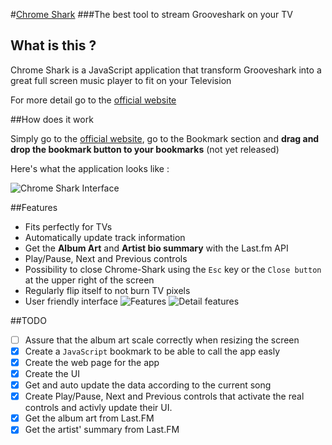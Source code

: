 #[Chrome Shark](http://tareck117.github.io/chrome-shark/)
###The best tool to stream Grooveshark on your TV

## What is this ?

Chrome Shark is a JavaScript application that transform Grooveshark into a great full screen music player to fit on your Television

For more detail go to the [official website](http://tareck117.github.io/chrome-shark/)

##How does it work

Simply go to the [official website](http://tareck117.github.io/chrome-shark/), go to the Bookmark section and **drag and drop the bookmark button to your bookmarks** (not yet released)

Here's what the application looks like : 

![Chrome Shark Interface](http://i.imgur.com/31bVo4X.jpg)

##Features
- Fits perfectly for TVs
- Automatically update track information
- Get the **Album Art** and **Artist bio summary** with the Last.fm API
- Play/Pause, Next and Previous controls
- Possibility to close Chrome-Shark using the `Esc` key or the `Close button` at the upper right of the screen
- Regularly flip itself to not burn TV pixels
- User friendly interface
![Features](http://i.imgur.com/8MPC6bU.png)
![Detail features](http://i.imgur.com/hvGWDeZ.png)

##TODO
- [ ] Assure that the album art scale correctly when resizing the screen
- [x] Create a `JavaScript` bookmark to be able to call the app easly
- [x] Create the web page for the app
- [x] Create the UI
- [x] Get and auto update the data according to the current song
- [x] Create Play/Pause, Next and Previous controls that activate the real controls and activly update their UI.
- [x] Get the album art from Last.FM
- [x] Get the artist' summary from Last.FM
